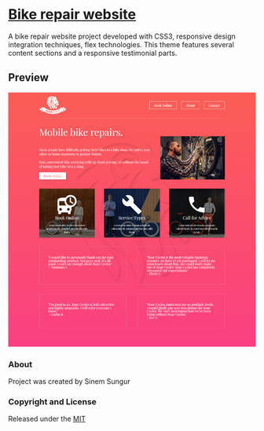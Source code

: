 # [Bike repair website](https://bike-repair-website-fad03.web.app/)
A bike repair website project developed with CSS3, responsive design integration techniques, flex technologies. This theme features several content sections and a responsive testimonial parts.
<br>
## Preview

![bike repair website](https://github.com/SinemSungur/bike-repair-website/blob/developer/images/bike-repair-website.png)
### About
Project was created by Sinem Sungur
### Copyright and License
Released under the [MIT](https://github.com/SinemSungur/bike-repair-website/blob/developer/LISENCE.md)
